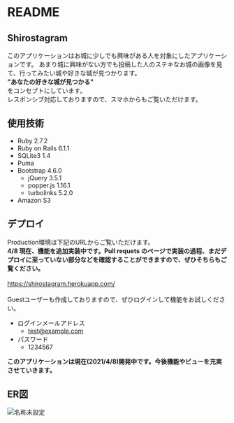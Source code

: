 # README

## Shirostagram
このアプリケーションはお城に少しでも興味がある人を対象にしたアプリケーションです。
あまり城に興味がない方でも投稿した人のステキなお城の画像を見て、行ってみたい城や好きな城が見つかります。
<br>**"あなたの好きな城が見つかる"**<br>
をコンセプトにしています。
<br>レスポンシブ対応しておりますので、スマホからもご覧いただけます。

## 使用技術
* Ruby 2.7.2
* Ruby on Rails 6.1.1
* SQLite3 1.4
* Puma
* Bootstrap 4.6.0
  * jQuery 3.5.1
  * popper.js 1.16.1
  * turbolinks 5.2.0
* Amazon S3

## デプロイ
Production環境は下記のURLからご覧いただけます。
<br>**4/8 現在、機能を追加実装中です。Pull requets のページで実装の過程、まだデプロイに至っていない部分などを確認することができますので、ぜひそちらもご覧ください。**
<br>
<br>
https://shirostagram.herokuapp.com/
<br>
<br>
Guestユーザーも作成しておりますので、ぜひログインして機能をお試しください。
* ログインメールアドレス
  * test@example.com
* パスワード
  * 1234567


**このアプリケーションは現在(2021/4/8)開発中です。今後機能やビューを充実させていきます。**

## ER図
![名称未設定](https://user-images.githubusercontent.com/67961141/113546917-e7190680-9627-11eb-828b-e15e19a2e752.png)
